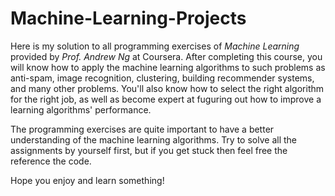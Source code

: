 # Machine-Learning-Projects
Here is my solution to all programming exercises of *Machine Learning* provided by *Prof. Andrew Ng* at Coursera. After completing this course, you will know how to apply the machine learning algorithms to such problems as anti-spam, image recognition, clustering, building recommender systems, and many other problems. You'll also know how to select the right algorithm for the right job, as well as become expert at fuguring out how to improve a learning algorithms' performance.

The programming exercises are quite important to have a better understanding of the machine learning algorithms. Try to solve all the assignments by yourself first, but if you get stuck then feel free the reference the code.

Hope you enjoy and learn something!
